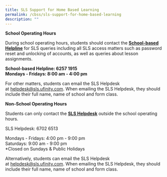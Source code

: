 ```yaml
---
title: SLS Support for Home Based Learning
permalink: /cbss/sls-support-for-home-based-learning
description: ""
---
```

<p><strong>School Operating Hours</strong>&nbsp;</p>
<p>During school operating hours, students should contact the&nbsp;<strong><u>School-based Helpline</u></strong>&nbsp;for SLS queries including all SLS access matters such as password reset and unlocking of accounts, as well as queries about lesson assignments.&nbsp;</p>
<p><strong>School-based Helpline: 6257 1915<br>Mondays - Fridays: 8:00 am - 4:00 pm</strong></p>
<p>For other matters, students can email the SLS Helpdesk at&nbsp;<a href="mailto:helpdesk@sls.ufinity.com" target="">helpdesk@sls.ufinity.com</a>. When emailing the SLS Helpdesk, they should include their full name, name of school and form class.</p>
<p><strong>Non-School Operating Hours</strong>&nbsp;</p>
<p>Students can only contact the&nbsp;<strong><u>SLS Helpdesk</u></strong>&nbsp;outside the school operating hours.</p>
<p>SLS Helpdesk: 6702 6513</p>
<p>Mondays - Fridays: 4:00 pm - 9:00 pm<br>Saturdays: 9:00 am - 9:00 pm<br>
*Closed on Sundays &amp; Public Holidays</p>
<p>Alternatively, students can email the SLS Helpdesk at&nbsp;<a href="mailto:helpdesk@sls.ufinity.com" target="">helpdesk@sls.ufinity.com</a>. When emailing the SLS Helpdesk, they should include their full name, name of school and form class.</p>